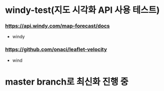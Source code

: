 # windy-test(지도 시각화 API 사용 테스트)
### https://api.windy.com/map-forecast/docs
- windy

### https://github.com/onaci/leaflet-velocity
- wind

# master branch로 최신화 진행 중
